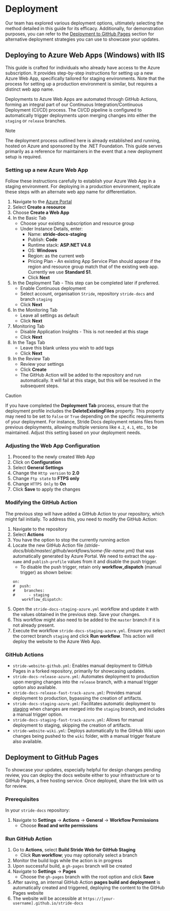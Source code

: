 # Deployment

Our team has explored various deployment options, ultimately selecting the method detailed in this guide for its efficacy. Additionally, for demonstration purposes, you can refer to the [Deployment to GitHub Pages](deployment-azure.md#deployment-to-github-pages) section for alternative deployment strategies you can use to showcase your updates.

## Deploying to Azure Web Apps (Windows) with IIS

This guide is crafted for individuals who already have access to the Azure subscription. It provides step-by-step instructions for setting up a new Azure Web App, specifically tailored for staging environments. Note that the process for setting up a production environment is similar, but requires a distinct web app name.

Deployments to Azure Web Apps are automated through GitHub Actions, forming an integral part of our Continuous Integration/Continuous Deployment (CI/CD) process. The CI/CD pipeline is configured to automatically trigger deployments upon merging changes into either the `staging` or `release` branches.

> [!NOTE]
> The deployment process outlined here is already established and running, hosted on Azure and sponsored by the .NET Foundation. This guide serves primarily as a reference for maintainers in the event that a new deployment setup is required. 

### Setting up a new Azure Web App

Follow these instructions carefully to establish your Azure Web App in a staging environment. For deploying in a production environment, replicate these steps with an alternate web app name for differentiation.

1. Navigate to the [Azure Portal](https://portal.azure.com/)
1. Select **Create a resource**
1. Choose **Create a Web App**
1. In the Basic Tab
   - Choose your existing subscription and resource group
   - Under Instance Details, enter:
      - Name: **stride-docs-staging**
      - Publish: **Code**
      - Runtime stack: **ASP.NET V4.8**
      - OS: **Windows**
      - Region: as the current web
      - Pricing Plan - An existing App Service Plan should appear if the region and resource group match that of the existing web app. Currently we use **Standard S1**.
      - Click **Next**
1. In the Deployment Tab - This step can be completed later if preferred.
   - Enable Continuous deployment
   - Select account, organisation `Stride`, repository `stride-docs` and branch `staging`
   - Click **Next**
1. In the Monitoring Tab
   - Leave all settings as default
   - Click **Next**
1. Monitoring Tab
   - Disable Application Insights - This is not needed at this stage
   - Click **Next**
1. In the Tags Tab
   - Leave this blank unless you wish to add tags
   - Click **Next**
1. In the Review Tab
   - Review your settings
   - Click **Create**
   - The GitHub Action will be added to the repository and run automatically. It will fail at this stage, but this will be resolved in the subsequent steps.

> [!CAUTION]
> If you have completed the **Deployment Tab** process, ensure that the deployment profile includes the **DeleteExistingFiles** property. This property may need to be set to `False` or `True` depending on the specific requirements of your deployment. For instance, Stride Docs deployment retains files from previous deployments, allowing multiple versions like `4.2`, `4.1`, etc., to be maintained. Adjust this setting based on your deployment needs.

### Adjusting the Web App Configuration

1. Proceed to the newly created Web App
1. Click on **Configuration**
1. Select **General Settings**
1. Change the `Http version` to **2.0**
1. Change `Ftp state` to **FTPS only**
1. Change `HTTPS Only` to **On**
1. Click **Save** to apply the changes

### Modifying the GitHub Action

The previous step will have added a GitHub Action to your repository, which might fail initially. To address this, you need to modify the GitHub Action:

1. Navigate to the repository
1. Select **Actions**
1. You have the option to stop the currently running action
1. Locate the new GitHub Action file *(stride-docs/blob/master/.github/workflows/some-file-name.yml)* that was automatically generated by Azure Portal. We need to extract the `app-name` and `publish-profile` values from it and disable the push trigger.
   - To disable the push trigger, retain only **workflow_dispatch** (manual trigger) as shown below:
    ```
    on:
    #  push:
    #    branches:
    #      - staging
        workflow_dispatch:
    ```
1. Open the `stride-docs-staging-azure.yml` workflow and update it with the values obtained in the previous step. Save your changes.
1. This workflow might also need to be added to the `master` branch if it is not already present.
1. Execute the workflow `stride-docs-staging-azure.yml`. Ensure you select the correct branch `staging` and click **Run workflow**. This action will deploy the website to the Azure Web App.

### GitHub Actions

- `stride-website-github.yml`: Enables manual deployment to GitHub Pages in a forked repository, primarily for showcasing updates.
- `stride-docs-release-azure.yml`: Automates deployment to production upon merging changes into the `release` branch, with a manual trigger option also available.
- `stride-docs-release-fast-track-azure.yml`: Provides manual deployment to production, bypassing the creation of artifacts.
- `stride-docs-staging-azure.yml`: Facilitates automatic deployment to [staging](https://stride-doc-staging.azurewebsites.net/latest/en/index.html) when changes are merged into the `staging` branch, and includes a manual trigger option.
- `stride-docs-staging-fast-track-azure.yml`: Allows for manual deployment to staging, skipping the creation of artifacts.
- `stride-website-wiki.yml`: Deploys automatically to the GitHub Wiki upon changes being pushed to the `wiki` folder, with a manual trigger feature also available.

## Deployment to GitHub Pages

To showcase your updates, especially helpful for design changes pending review, you can deploy the docs website either to your infrastructure or to GitHub Pages, a free hosting service. Once deployed, share the link with us for review.

### Prerequisites

In your `stride-docs` repository:

1. Navigate to **Settings** → **Actions** → **General** → **Workflow Permissions**
   - Choose **Read and write permissions**

### Run GitHub Action

1. Go to **Actions**, select **Build Stride Web for GitHub Staging**
   - Click **Run workflow**; you may optionally select a branch
2. Monitor the build logs while the action is in progress
3. Upon successful build, a `gh-pages` branch will be created
4. Navigate to **Settings** → **Pages**
   - Choose the `gh-pages` branch with the root option and click **Save**
5. After saving, an internal GitHub Action **pages build and deployment** is automatically created and triggered, deploying the content to the GitHub Pages website
6. The website will be accessible at `https://[your-username].github.io/stride-docs`